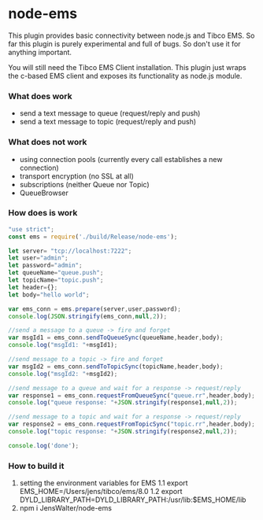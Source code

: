 # node-ems
This plugin provides basic connectivity between node.js and Tibco EMS. So far this plugin is purely experimental and full of bugs. So don't use it for anything important.

You will still need the Tibco EMS Client installation. This plugin just wraps the c-based EMS client and exposes its functionality as node.js module.

### What does work
* send a text message to queue (request/reply and push)
* send a text message to topic (request/reply and push)

### What does not work
* using connection pools (currently every call establishes a new connection)
* transport encryption (no SSL at all)
* subscriptions (neither Queue nor Topic)
* QueueBrowser

### How does is work
```javascript
"use strict";
const ems = require('./build/Release/node-ems');

let server= "tcp://localhost:7222";
let user="admin";
let password="admin";
let queueName="queue.push";
let topicName="topic.push";
let header={};
let body="hello world";

var ems_conn = ems.prepare(server,user,password);
console.log(JSON.stringify(ems_conn,null,2));

//send a message to a queue -> fire and forget
var msgId1 = ems_conn.sendToQueueSync(queueName,header,body);
console.log("msgId1: "+msgId1);

//send message to a topic -> fire and forget
var msgId2 = ems_conn.sendToTopicSync(topicName,header,body);
console.log("msgId2: "+msgId2);

//send message to a queue and wait for a response -> request/reply
var response1 = ems_conn.requestFromQueueSync("queue.rr",header,body);
console.log("queue response: "+JSON.stringify(response1,null,2));

//send message to a topic and wait for a response -> request/reply
var response2 = ems_conn.requestFromTopicSync("topic.rr",header,body);
console.log("topic response: "+JSON.stringify(response2,null,2));

console.log('done');
```

### How to build it
1. setting the environment variables for EMS
1.1 export EMS_HOME=/Users/jens/tibco/ems/8.0
1.2 export DYLD_LIBRARY_PATH=DYLD_LIBRARY_PATH:/usr/lib:$EMS_HOME/lib
2. npm i JensWalter/node-ems
